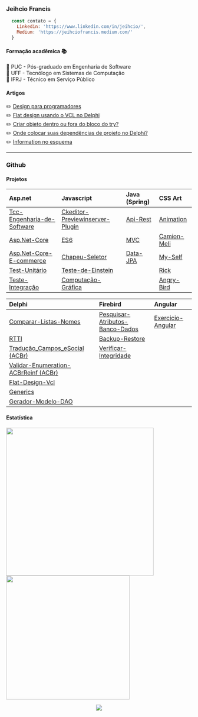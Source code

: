 ### Jeihcio Francis

```js
  const contato = {
    Linkedin: 'https://www.linkedin.com/in/jeihcio/',
    Medium: 'https://jeihciofrancis.medium.com/'
  }
```

#### Formação acadêmica :books:

:closed_book: PUC - Pós-graduado em Engenharia de Software <br/>
:orange_book: UFF - Tecnólogo em Sistemas de Computação<br/>
:ledger: IFRJ - Técnico em Serviço Público

#### Artigos

:pencil2: [Design para programadores](https://www.linkedin.com/pulse/design-para-programadores-jeihcio-francis/)<br/>
:pencil2: [Flat design usando o VCL no Delphi](https://www.linkedin.com/pulse/flat-design-usando-o-vcl-delphi-jeihcio-francis/)<br/>
:pencil2: [Criar objeto dentro ou fora do bloco do try?](https://www.linkedin.com/pulse/criar-objeto-dentro-ou-fora-do-bloco-try-jeihcio-francis/)<br/>
:pencil2: [Onde colocar suas dependências de projeto no Delphi?](https://www.linkedin.com/pulse/onde-colocar-suas-depend%C3%AAncias-de-projeto-delphi-jeihcio-francis/)<br/>
:pencil2: [Information no esquema](https://www.linkedin.com/pulse/information-esquema-jeihcio-francis/)<br/>

---

### Github

#### Projetos

| Asp.net | Javascript | Java (Spring) | CSS Art |
| :--- | :--- | :--- | :--- |
| [Tcc-Engenharia-de-Software](https://github.com/jeihcio/tcc-engenharia-de-software) | [Ckeditor-Previewinserver-Plugin](https://github.com/jeihcio/ckeditor-previewinserver-plugin) | [Api-Rest](https://github.com/jeihcio/exercicio-spring-api-rest) | [Animation](https://github.com/jeihcio/animation-with-css) | 
| [Asp.Net-Core](https://github.com/jeihcio/exercicio-asp.net-core) | [ES6](https://github.com/jeihcio/exercicio-es6) | [MVC](https://github.com/jeihcio/exercicio-spring-mvc) | [Camion-Meli](https://github.com/jeihcio/camion-meli-css) | 
| [Asp.Net-Core-E-commerce](https://github.com/jeihcio/exercicio-asp.net-core-e-commerce) | [Chapeu-Seletor](https://github.com/jeihcio/Chapeu-Seletor) | [Data-JPA](https://github.com/jeihcio/exercicio-Spring-Data-JPA) | [My-Self](https://github.com/jeihcio/my-self-css) | 
| [Test-Unitário](https://github.com/jeihcio/exercicio-test-unitario-csharp) | [Teste-de-Einstein](https://github.com/jeihcio/Teste-de-Einstein) | | [Rick](https://github.com/jeihcio/rick-css) | 
| [Teste-Integração](https://github.com/jeihcio/exercicio-teste-integracao) | [Computação-Gráfica](https://github.com/jeihcio/Computacao-Grafica) | | [Angry-Bird](https://github.com/jeihcio/angry-bird) | 

| Delphi | Firebird | Angular |
| :--- | :--- | :--- |
| [Comparar-Listas-Nomes](https://github.com/jeihcio/comparar-listas-nomes) | [Pesquisar-Atributos-Banco-Dados](https://github.com/jeihcio/Pesquisar-Atributos-Banco-Dados-Firebird) | [Exercicio-Angular](https://github.com/jeihcio/exercicio-angular) |
| [RTTI](https://github.com/jeihcio/rtti-delphi) | [Backup-Restore](https://github.com/jeihcio/backup-restore-firebird) | |
| [Tradução_Campos_eSocial (ACBr)](https://github.com/jeihcio/traducao_campos_esocial) | [Verificar-Integridade](https://github.com/jeihcio/verificar-integridade-banco-firebird) | |
| [Validar-Enumeration-ACBrReinf (ACBr)](https://github.com/jeihcio/Validar-Enumeration-ACBrReinf) | | |
| [Flat-Design-Vcl](https://github.com/jeihcio/flat-design-vcl-delphi) | | |
| [Generics](https://github.com/jeihcio/Exercicio-de-Generics) | | |
| [Gerador-Modelo-DAO](https://github.com/jeihcio/gerador-modelo-DAO) | | |

#### Estatística

<div>
  <img src='https://github-readme-stats.vercel.app/api?username=jeihcio&show_icons=true&theme=dark' width="400px"/>
  <img src='https://github-readme-stats.vercel.app/api/top-langs/?username=jeihcio&layout=compact&theme=dark' width="335px"/></td>
</div>

<p align="center">
  <img src="https://badges.pufler.dev/visits/jeihcio/jeihcio?logo=GitHub&label=Visits&color=success&logoColor=white&style=flat-square"/>
</p>
